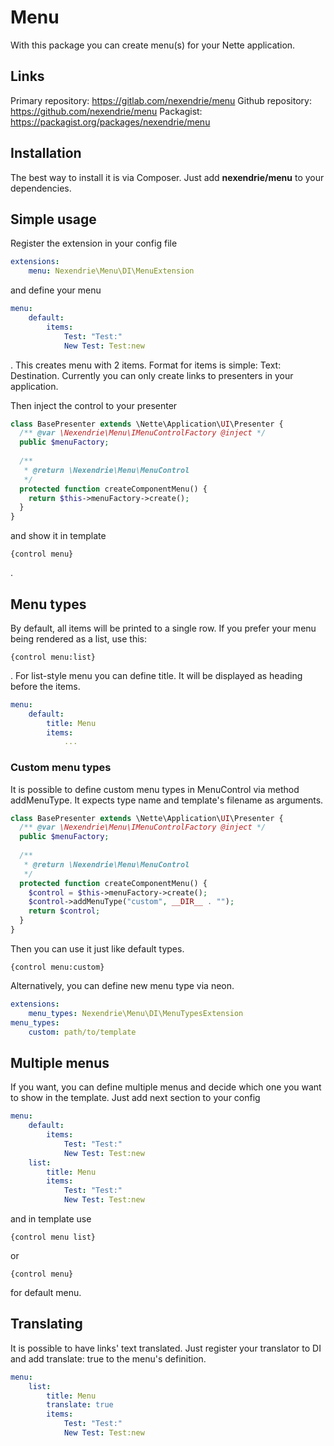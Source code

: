 Menu
====

With this package you can create menu(s) for your Nette application.

Links
-----

Primary repository: https://gitlab.com/nexendrie/menu
Github repository: https://github.com/nexendrie/menu
Packagist: https://packagist.org/packages/nexendrie/menu

Installation
------------
The best way to install it is via Composer. Just add **nexendrie/menu** to your dependencies.

Simple usage
------------

Register the extension in your config file

```yaml
extensions:
    menu: Nexendrie\Menu\DI\MenuExtension
```

and define your menu

```yaml
menu:
    default:
        items:
            Test: "Test:"
            New Test: Test:new
```

. This creates menu with 2 items. Format for items is simple: Text: Destination. Currently you can only create links to presenters in your application.

Then inject the control to your presenter

```php
class BasePresenter extends \Nette\Application\UI\Presenter {
  /** @var \Nexendrie\Menu\IMenuControlFactory @inject */
  public $menuFactory;
  
  /**
   * @return \Nexendrie\Menu\MenuControl
   */
  protected function createComponentMenu() {
    return $this->menuFactory->create();
  }
}
```

and show it in template

```
{control menu}
```

.

Menu types
----------

By default, all items will be printed to a single row. If you prefer your menu being rendered as a list, use this:

```
{control menu:list}
```

. For list-style menu you can define title. It will be displayed as heading before the items.

```yaml
menu:
    default:
        title: Menu
        items:
            ...
```

### Custom menu types

It is possible to define custom menu types in MenuControl via method addMenuType. It expects type name and template's filename as arguments.

```php
class BasePresenter extends \Nette\Application\UI\Presenter {
  /** @var \Nexendrie\Menu\IMenuControlFactory @inject */
  public $menuFactory;
  
  /**
   * @return \Nexendrie\Menu\MenuControl
   */
  protected function createComponentMenu() {
    $control = $this->menuFactory->create();
    $control->addMenuType("custom", __DIR__ . "");
    return $control;
  }
}
```

Then you can use it just like default types.

```
{control menu:custom}
```

Alternatively, you can define new menu type via neon.

```yaml
extensions:
    menu_types: Nexendrie\Menu\DI\MenuTypesExtension
menu_types:
    custom: path/to/template
```

Multiple menus
--------------

If you want, you can define multiple menus and decide which one you want to show in the template. Just add next section to your config

```yaml
menu:
    default:
        items:
            Test: "Test:"
            New Test: Test:new
    list:
        title: Menu
        items:
            Test: "Test:"
            New Test: Test:new
```

and in template use


```
{control menu list}
```

or

```
{control menu}
```

for default menu.

Translating
-----------

It is possible to have links' text translated. Just register your translator to DI and add translate: true to the menu's definition.

```yaml
menu:
    list:
        title: Menu
        translate: true
        items:
            Test: "Test:"
            New Test: Test:new
```